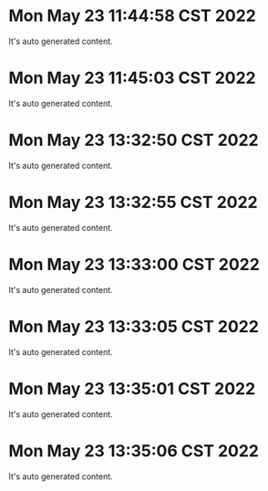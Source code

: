 # Mon May 23 11:44:58 CST 2022
  It's auto generated content.
# Mon May 23 11:45:03 CST 2022
  It's auto generated content.
# Mon May 23 13:32:50 CST 2022
  It's auto generated content.
# Mon May 23 13:32:55 CST 2022
  It's auto generated content.
# Mon May 23 13:33:00 CST 2022
  It's auto generated content.
# Mon May 23 13:33:05 CST 2022
  It's auto generated content.
# Mon May 23 13:35:01 CST 2022
  It's auto generated content.
# Mon May 23 13:35:06 CST 2022
  It's auto generated content.
